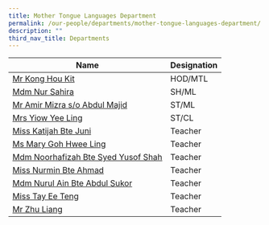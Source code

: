 ```yaml
---
title: Mother Tongue Languages Department
permalink: /our-people/departments/mother-tongue-languages-department/
description: ""
third_nav_title: Departments
---
```

| Name| Designation |
| -------- | -------- |
|[Mr Kong Hou Kit](mailto:kong_hou_kit@schools.gov.sg)|HOD/MTL
|[Mdm Nur Sahira](mailto:nur_sahira_ramlee@schools.gov.sg)|SH/ML
|[Mr Amir Mizra s/o Abdul Majid](mailto:amir_mizra_abdul_majid@schools.gov.sg)|ST/ML
|[Mrs Yiow Yee Ling](mailto:yap_yee_ling@schools.gov.sg)|ST/CL
|[Miss Katijah Bte Juni](mailto:katijah_juni@schools.gov.sg)|Teacher
|[Ms Mary Goh Hwee Ling](mailto:goh_hwee_ling_mary@schools.gov.sg)|Teacher
|[Mdm Noorhafizah Bte Syed Yusof Shah](mailto:noorhafizah_syed_yusof_sha@schools.gov.sg)|Teacher
|[Miss Nurmin Bte Ahmad](mailto:nurmin_ahmad@schools.gov.sg)|Teacher
|[Mdm Nurul Ain Bte Abdul Sukor](mailto:nurul_ain_ab_sukor@schools.gov.sg)|Teacher
|[Miss Tay Ee Teng](mailto:tay_ee_teng@schools.gov.sg)|Teacher
|[Mr Zhu Liang](mailto:zhu_liang@schools.gov.sg)|Teacher